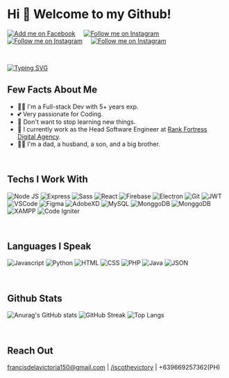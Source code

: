 # Hi 👋 Welcome to my Github!

<!-- Social Badges https://github.com/alexandresanlim/Badges4-README.md-Profile -->
<p>
    <a href="https://www.facebook.com/iscothevictory/"><img title="Add me on Facebook" src="https://img.shields.io/badge/Facebook-1877F2?style=for-the-badge&logo=facebook&logoColor=white" /></a>
    &#8287;&#8287;&#8287;
    <a href="https://www.instagram.com/francis_delavictoria/"><img title="Follow me on Instagram" src="https://img.shields.io/badge/Instagram-E4405F?style=for-the-badge&logo=instagram&logoColor=white" /></a>
    &#8287;&#8287;&#8287;
    <a href="#"><img title="Follow me on Instagram" src="https://img.shields.io/badge/LinkedIn-0077B5?style=for-the-badge&logo=linkedin&logoColor=white" /></a>
    &#8287;&#8287;&#8287;
    <a href="mailto:francisdelavictoria150@gmail.com"><img title="Follow me on Instagram" src="https://img.shields.io/badge/Gmail-D14836?style=for-the-badge&logo=gmail&logoColor=white" /></a>
</p>

<p>&nbsp;</p>

<!-- Read ME Typing effect https://readme-typing-svg.herokuapp.com/demo/ -->
[![Typing SVG](https://readme-typing-svg.herokuapp.com?color=2196F3&size=22&width=650&lines=%7B%22name%22%3A+%22Francis+Dela+Victoria%22%7D;%7B%22description%22%3A+%22Full-stack+Developer%22%7D;%7B%22email%22%3A+%22francisdelavictoria150%40gmail.com%22%7D)](https://git.io/typing-svg)

## Few Facts About Me

- 👨‍💻 I'm a Full-stack Dev with 5+ years exp.
- 💕 Very passionate for Coding.
- 📖 Don't want to stop learning new things.
- 💼 I currently work as the Head Software Engineer at [Rank Fortress Digital Agency](https://rankfortress.com/).
- 🦸‍♂️ I'm a dad, a husband, a son, and a big brother.

<p>&nbsp;</p>

## Techs I Work With

![Node JS](https://img.shields.io/badge/Node.js-339933?style=for-the-badge&logo=nodedotjs&logoColor=white)
![Express](https://img.shields.io/badge/Express.js-000000?style=for-the-badge&logo=express&logoColor=white)
![Sass](https://img.shields.io/badge/Sass-CC6699?style=for-the-badge&logo=sass&logoColor=white)
![React](https://img.shields.io/badge/React-20232A?style=for-the-badge&logo=react&logoColor=61DAFB)
![Firebase](https://img.shields.io/badge/firebase-ffca28?style=for-the-badge&logo=firebase&logoColor=black)
![Electron](https://img.shields.io/badge/Electron-2B2E3A?style=for-the-badge&logo=electron&logoColor=9FEAF9)
![Git](https://img.shields.io/badge/Git-F05032?style=for-the-badge&logo=git&logoColor=white)
![JWT](https://img.shields.io/badge/JWT-000000?style=for-the-badge&logo=JSON%20web%20tokens&logoColor=white)
![VSCode](https://img.shields.io/badge/Visual_Studio_Code-0078D4?style=for-the-badge&logo=visual%20studio%20code&logoColor=white)
![Figma](https://img.shields.io/badge/Figma-F24E1E?style=for-the-badge&logo=figma&logoColor=white)
![AdobeXD](https://img.shields.io/badge/Adobe%20XD-470137?style=for-the-badge&logo=Adobe%20XD&logoColor=#FF61F6)
![MySQL](https://img.shields.io/badge/MySQL-00000F?style=for-the-badge&logo=mysql&logoColor=white)
![MonggoDB](https://img.shields.io/badge/MongoDB-4EA94B?style=for-the-badge&logo=mongodb&logoColor=white)
![MonggoDB](https://img.shields.io/badge/Wordpress-21759B?style=for-the-badge&logo=wordpress&logoColor=white)
![XAMPP](https://img.shields.io/badge/Xampp-F37623?style=for-the-badge&logo=xampp&logoColor=white)
![Code Igniter](https://img.shields.io/badge/Codeigniter-EF4223?style=for-the-badge&logo=codeigniter&logoColor=white)

<p>&nbsp;</p>

## Languages I Speak

![Javascript](https://img.shields.io/badge/JavaScript-323330?style=for-the-badge&logo=javascript&logoColor=F7DF1E)
![Python](https://img.shields.io/badge/Python-FFD43B?style=for-the-badge&logo=python&logoColor=darkgree)
![HTML](https://img.shields.io/badge/HTML5-E34F26?style=for-the-badge&logo=html5&logoColor=white)
![CSS](https://img.shields.io/badge/CSS3-1572B6?style=for-the-badge&logo=css3&logoColor=white)
![PHP](https://img.shields.io/badge/PHP-777BB4?style=for-the-badge&logo=php&logoColor=white)
![Java](https://img.shields.io/badge/Java-ED8B00?style=for-the-badge&logo=java&logoColor=white)
![JSON](https://img.shields.io/badge/json-5E5C5C?style=for-the-badge&logo=json&logoColor=white)

<p>&nbsp;</p>

## Github Stats <!-- https://github.com/DenverCoder1/github-readme-streak-stats -->

![Anurag's GitHub stats](https://github-readme-stats.vercel.app/api?username=anuraghazra&show_icons=true&&theme=gruvbox&hide_border=true&count_private=true)
![GitHub Streak](http://github-readme-streak-stats.herokuapp.com?user=francis150&theme=gruvbox&hide_border=true&date_format=M%20j%5B%2C%20Y%5D&count_private=true)
![Top Langs](https://github-readme-stats.vercel.app/api/top-langs/?username=francis150&layout=compact&theme=gruvbox&hide_border=true&count_private=true)

<p>&nbsp;</p>

## Reach Out

[francisdelavictoria150@gmail.com](mailto:francisdelavictoria150@gmail.com) | [/iscothevictory](https://www.facebook.com/iscothevictory/) | +639669257362(PH)
